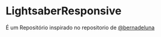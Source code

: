 # LightsaberResponsive

É um Repositório inspirado no repositorio de [@bernadeluna](https://github.com/bernarddeluna/sanfona)


